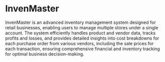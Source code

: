 # InvenMaster
InvenMaster is an advanced inventory management system designed for retail businesses, enabling users to manage multiple stores under a single account. The system efficiently handles product and vendor data, tracks profits and losses, and provides detailed insights into cost breakdowns for each purchase order from various vendors, including the sale prices for each transaction, ensuring comprehensive financial and inventory tracking for optimal business decision-making.
